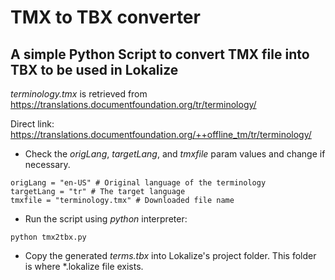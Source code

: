 # TMX to TBX converter       

## A simple Python Script to convert TMX file into TBX to be used in Lokalize


_terminology.tmx_ is retrieved from https://translations.documentfoundation.org/tr/terminology/

Direct link: https://translations.documentfoundation.org/++offline_tm/tr/terminology/

* Check the _origLang_, _targetLang_, and _tmxfile_ param values and change if necessary.

~~~
origLang = "en-US" # Original language of the terminology
targetLang = "tr" # The target language
tmxfile = "terminology.tmx" # Downloaded file name
~~~

* Run the script using _python_ interpreter:

~~~
python tmx2tbx.py
~~~

* Copy the generated _terms.tbx_ into Lokalize's project folder.
This folder is where *.lokalize file exists.

